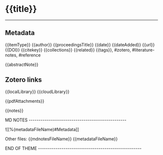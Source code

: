 # {{title}}

---

## Metadata

{{itemType}}
{{author}}
{{proceedingsTitle}}
{{date}}
{{dateAdded}}
{{url}}
{{DOI}}
{{citekey}}
{{collections}}
{{related}}
{{tags}}, #zotero, #literature-notes, #reference

{{abstractNote}}

## Zotero links

{{localLibrary}}
{{cloudLibrary}}

{{pdfAttachments}}

{{notes}}

MD NOTES --------------------------------------------------

![[%(metadataFileName)#Metadata]]

Other files:
{{mdnotesFileName}}
{{metadataFileName}}

END OF THEME -----------------------------------------------------
